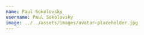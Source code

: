 ```yaml
---
name: Paul Sokolovsky
username: Paul Sokolovsky
image: ../../assets/images/avatar-placeholder.jpg
---
```

